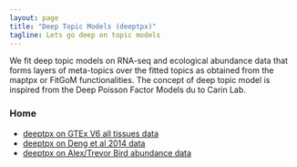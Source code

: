 ```yaml
---
layout: page
title: "Deep Topic Models (deeptpx)"
tagline: Lets go deep on topic models
---
```


We fit deep topic models on RNA-seq and ecological abundance data that forms layers of meta-topics over the fitted topics as obtained from the maptpx or FitGoM functionalities. The concept of deep topic model is inspired from the Deep Poisson Factor Models du to Carin Lab.


### Home
  * [deeptpx on GTEx V6 all tissues data](project/src/gtex_v6_metatopics.R)
  * [deeptpx on Deng et al 2014 data](project/src/deng_metatopics.R)
  * [deeptpx on Alex/Trevor Bird abundance data](project/src/alex_metatopics.R)